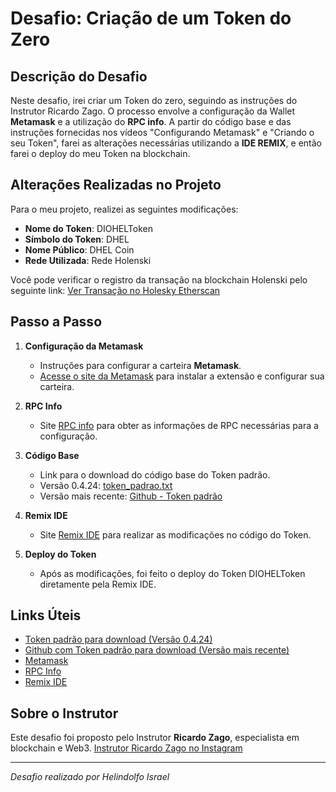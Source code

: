 # Desafio: Criação de um Token do Zero

## Descrição do Desafio

Neste desafio, irei criar um Token do zero, seguindo as instruções do Instrutor Ricardo Zago. O processo envolve a configuração da Wallet **Metamask** e a utilização do **RPC info**. A partir do código base e das instruções fornecidas nos vídeos "Configurando Metamask" e "Criando o seu Token", farei as alterações necessárias utilizando a **IDE REMIX**, e então farei o deploy do meu Token na blockchain.

## Alterações Realizadas no Projeto

Para o meu projeto, realizei as seguintes modificações:
- **Nome do Token**: DIOHELToken
- **Símbolo do Token**: DHEL
- **Nome Público**: DHEL Coin
- **Rede Utilizada**: Rede Holenski

Você pode verificar o registro da transação na blockchain Holenski pelo seguinte link:
[Ver Transação no Holesky Etherscan](https://holesky.etherscan.io/tx/0x19a0bb64d4601921debf402f5d76e035fa7daddfe817ed39c5aaf55102f28e8c)

## Passo a Passo

1. **Configuração da Metamask**
   - Instruções para configurar a carteira **Metamask**.
   - [Acesse o site da Metamask](https://metamask.io/) para instalar a extensão e configurar sua carteira.
   
2. **RPC Info**
   - Site [RPC info](https://rpc.info/) para obter as informações de RPC necessárias para a configuração.
   
3. **Código Base**
   - Link para o download do código base do Token padrão.
   - Versão 0.4.24: [token_padrao.txt](token_padrao.txt)
   - Versão mais recente: [Github - Token padrão](https://github.com/relsi/web3-blockchain-classes/blob/main/token.sol)

4. **Remix IDE**
   - Site [Remix IDE](https://remix.ethereum.org/) para realizar as modificações no código do Token.
   
5. **Deploy do Token**
   - Após as modificações, foi feito o deploy do Token DIOHELToken diretamente pela Remix IDE.

## Links Úteis

- [Token padrão para download (Versão 0.4.24)](token_padrao.txt)
- [Github com Token padrão para download (Versão mais recente)](https://github.com/relsi/web3-blockchain-classes/blob/main/token.sol)
- [Metamask](https://metamask.io/)
- [RPC Info](https://rpc.info/)
- [Remix IDE](https://remix.ethereum.org/)

## Sobre o Instrutor

Este desafio foi proposto pelo Instrutor **Ricardo Zago**, especialista em blockchain e Web3.
[Instrutor Ricardo Zago no Instagram](https://www.instagram.com/ricardozagodigital)

---

*Desafio realizado por Helindolfo Israel*

